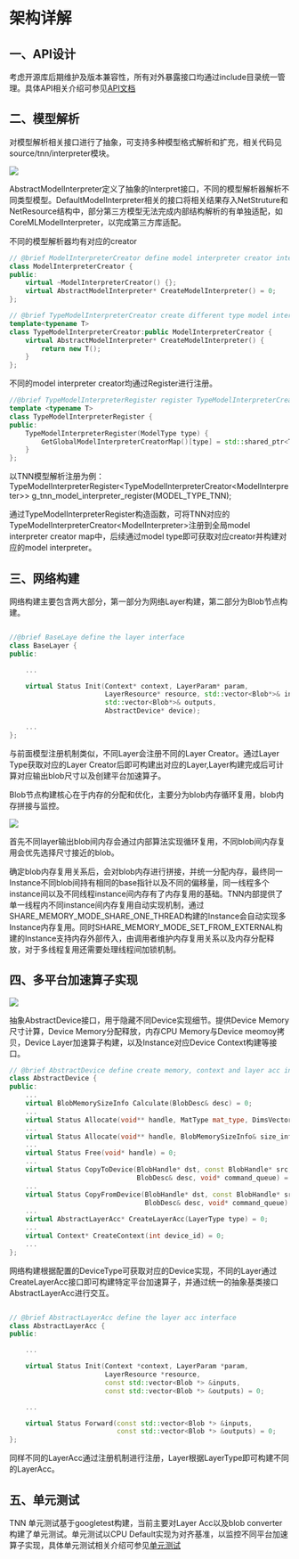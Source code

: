 # 架构详解

## 一、API设计
考虑开源库后期维护及版本兼容性，所有对外暴露接口均通过include目录统一管理。具体API相关介绍可参见[API文档](../user/api.md)


## 二、模型解析

对模型解析相关接口进行了抽象，可支持多种模型格式解析和扩充，相关代码见source/tnn/interpreter模块。

 <div align=left ><img src="https://gitee.com/darren3d/tnn-resource/raw/master/doc/cn/imgs/model_reinterpreter.png"/>

AbstractModelInterpreter定义了抽象的Interpret接口，不同的模型解析器解析不同类型模型。DefaultModelInterpreter相关的接口将相关结果存入NetStruture和NetResource结构中，部分第三方模型无法完成内部结构解析的有单独适配，如CoreMLModelInterpreter，以完成第三方库适配。

不同的模型解析器均有对应的creator

```cpp
// @brief ModelInterpreterCreator define model interpreter creator interface
class ModelInterpreterCreator {
public:
    virtual ~ModelInterpreterCreator() {};
    virtual AbstractModelInterpreter* CreateModelInterpreter() = 0;
};

// @brief TypeModelInterpreterCreator create different type model interpreter
template<typename T>
class TypeModelInterpreterCreator:public ModelInterpreterCreator {
    virtual AbstractModelInterpreter* CreateModelInterpreter() {
        return new T();
    }
};
```

不同的model interpreter creator均通过Register进行注册。

```cpp
//@brief TypeModelInterpreterRegister register TypeModelInterpreterCreator
template <typename T>
class TypeModelInterpreterRegister {
public:
    TypeModelInterpreterRegister(ModelType type) {
        GetGlobalModelInterpreterCreatorMap()[type] = std::shared_ptr<T>(new T());
    }
};

```

以TNN模型解析注册为例： TypeModelInterpreterRegister\<TypeModelInterpreterCreator\<ModelInterpreter>> g\_tnn\_model\_interpreter\_register(MODEL\_TYPE\_TNN);

通过TypeModelInterpreterRegister构造函数，可将TNN对应的TypeModelInterpreterCreator\<ModelInterpreter>注册到全局model interpreter creator map中，后续通过model type即可获取对应creator并构建对应的model interpreter。


## 三、网络构建

网络构建主要包含两大部分，第一部分为网络Layer构建，第二部分为Blob节点构建。


```cpp

//@brief BaseLaye define the layer interface
class BaseLayer {
public:

    ...

    virtual Status Init(Context* context, LayerParam* param,
                        LayerResource* resource, std::vector<Blob*>& inputs,
                        std::vector<Blob*>& outputs,
                        AbstractDevice* device);

    ...
};

```

与前面模型注册机制类似，不同Layer会注册不同的Layer Creator。通过Layer Type获取对应的Layer Creator后即可构建出对应的Layer,Layer构建完成后可计算对应输出blob尺寸以及创建平台加速算子。

Blob节点构建核心在于内存的分配和优化，主要分为blob内存循环复用，blob内存拼接与监控。

<div align=left><img src="https://gitee.com/darren3d/tnn-resource/raw/master/doc/cn/imgs/blob_memory.png"/>

首先不同layer输出blob间内存会通过内部算法实现循环复用，不同blob间内存复用会优先选择尺寸接近的blob。

确定blob内存复用关系后，会对blob内存进行拼接，并统一分配内存，最终同一Instance不同blob间持有相同的base指针以及不同的偏移量，同一线程多个instance间以及不同线程instance间内存有了内存复用的基础。TNN内部提供了单一线程内不同instance间内存复用自动实现机制，通过SHARE\_MEMORY\_MODE\_SHARE\_ONE\_THREAD构建的Instance会自动实现多Instance内存复用。同时SHARE\_MEMORY\_MODE\_SET\_FROM\_EXTERNAL构建的Instance支持内存外部传入，由调用者维护内存复用关系以及内存分配释放，对于多线程复用还需要处理线程间加锁机制。

## 四、多平台加速算子实现

<div align=left><img src="https://gitee.com/darren3d/tnn-resource/raw/master/doc/cn/imgs/device.png"/>

抽象AbstractDevice接口，用于隐藏不同Device实现细节。提供Device Memory 尺寸计算，Device Memory分配释放，内存CPU Memory与Device meomoy拷贝，Device Layer加速算子构建，以及Instance对应Device Context构建等接口。

```cpp
// @brief AbstractDevice define create memory, context and layer acc interface.
class AbstractDevice {
public:
    ...
    virtual BlobMemorySizeInfo Calculate(BlobDesc& desc) = 0;
    ...
    virtual Status Allocate(void** handle, MatType mat_type, DimsVector dims) = 0;
    ...
    virtual Status Allocate(void** handle, BlobMemorySizeInfo& size_info) = 0;
    ...
    virtual Status Free(void* handle) = 0;
    ...
    virtual Status CopyToDevice(BlobHandle* dst, const BlobHandle* src,
                                BlobDesc& desc, void* command_queue) = 0;
    ...
    virtual Status CopyFromDevice(BlobHandle* dst, const BlobHandle* src,
                                  BlobDesc& desc, void* command_queue) = 0;
    ...
    virtual AbstractLayerAcc* CreateLayerAcc(LayerType type) = 0;
    ...
    virtual Context* CreateContext(int device_id) = 0;
    ...
};
```

网络构建根据配置的DeviceType可获取对应的Device实现，不同的Layer通过CreateLayerAcc接口即可构建特定平台加速算子，并通过统一的抽象基类接口AbstractLayerAcc进行交互。

```cpp

// @brief AbstractLayerAcc define the layer acc interface
class AbstractLayerAcc {
public:

    ...

    virtual Status Init(Context *context, LayerParam *param,
                        LayerResource *resource,
                        const std::vector<Blob *> &inputs,
                        const std::vector<Blob *> &outputs) = 0;

    ...

    virtual Status Forward(const std::vector<Blob *> &inputs,
                           const std::vector<Blob *> &outputs) = 0;
};

```

同样不同的LayerAcc通过注册机制进行注册，Layer根据LayerType即可构建不同的LayerAcc。

## 五、单元测试

TNN 单元测试基于googletest构建，当前主要对Layer Acc以及blob converter构建了单元测试。单元测试以CPU Default实现为对齐基准，以监控不同平台加速算子实现，具体单元测试相关介绍可参见[单元测试](unit_test.md)

